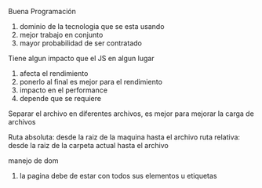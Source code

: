 Buena Programación
1. dominio de la tecnologia que se esta usando
2. mejor trabajo en conjunto
3. mayor probabilidad de ser contratado

Tiene algun impacto que el JS en algun lugar
1. afecta el rendimiento
2. ponerlo al final es mejor para el rendimiento
3. impacto en el performance
4. depende que se requiere

Separar el archivo en diferentes archivos, es mejor para mejorar la carga de archivos

Ruta absoluta: desde la raiz de la maquina hasta el archivo
ruta relativa: desde la raiz de la carpeta actual hasta el archivo

manejo de dom
1. la pagina debe de estar con todos sus elementos u etiquetas